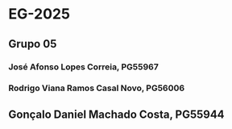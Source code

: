 # EG-2025
## Grupo 05
### José Afonso Lopes Correia, PG55967
### Rodrigo Viana Ramos Casal Novo, PG56006
## Gonçalo Daniel Machado Costa, PG55944
